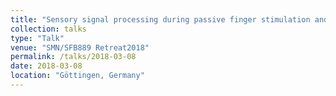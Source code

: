 ```yaml
---
title: "Sensory signal processing during passive finger stimulation and grasping"
collection: talks
type: "Talk"
venue: "SMN/SFB889 Retreat2018"
permalink: /talks/2018-03-08
date: 2018-03-08
location: "Göttingen, Germany"
---
```

